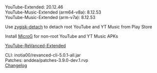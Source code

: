 YouTube-Extended: 20.12.46  
YouTube-Music-Extended (arm64-v8a): 8.12.53  
YouTube-Music-Extended (arm-v7a): 8.12.53  

Use [zygisk-detach](https://github.com/j-hc/zygisk-detach) to detach root YouTube and YT Music from Play Store  

Install [MicroG](https://github.com/WSTxda/MicroG-RE/releases) for non-root YouTube and YT Music APKs  

[YouTube-ReVanced-Extended](https://github.com/MANCrimSon/YouTube-ReVanced-Extended)
  
CLI: inotia00/revanced-cli-5.0.1-all.jar  
Patches: anddea/patches-3.9.0-dev.1.rvp  
[Changelog](https://github.com/anddea/revanced-patches/releases/tag/v3.9.0-dev.1)  
